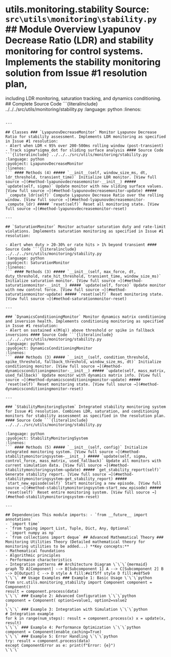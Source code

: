 # utils.monitoring.stability **Source:** `src\utils\monitoring\stability.py` ## Module Overview Lyapunov Decrease Ratio (LDR) and stability monitoring for control systems. Implements the stability monitoring solution from Issue #1 resolution plan,

including LDR monitoring, saturation tracking, and dynamics conditioning. ## Complete Source Code ```{literalinclude} ../../../src/utils/monitoring/stability.py
:language: python
:linenos:
```

---

## Classes ### `LyapunovDecreaseMonitor` Monitor Lyapunov Decrease Ratio for stability assessment. Implements LDR monitoring as specified in Issue #1 resolution:
- Alert when LDR < 95% over 200-500ms rolling window (post-transient)
- Track sigma*sigma_dot for sliding surface analysis #### Source Code ```{literalinclude} ../../../src/utils/monitoring/stability.py
:language: python
:pyobject: LyapunovDecreaseMonitor
:linenos:
``` #### Methods (4) ##### `__init__(self, window_size_ms, dt, ldr_threshold, transient_time)` Initialize LDR monitor. [View full source →](#method-lyapunovdecreasemonitor-__init__) ##### `update(self, sigma)` Update monitor with new sliding surface values. [View full source →](#method-lyapunovdecreasemonitor-update) ##### `_compute_ldr(self)` Compute Lyapunov Decrease Ratio over the rolling window. [View full source →](#method-lyapunovdecreasemonitor-_compute_ldr) ##### `reset(self)` Reset all monitoring state. [View full source →](#method-lyapunovdecreasemonitor-reset)

---

## `SaturationMonitor` Monitor actuator saturation duty and rate-limit violations. Implements saturation monitoring as specified in Issue #1 resolution:

- Alert when duty > 20-30% or rate hits > 1% beyond transient #### Source Code ```{literalinclude} ../../../src/utils/monitoring/stability.py
:language: python
:pyobject: SaturationMonitor
:linenos:
``` #### Methods (3) ##### `__init__(self, max_force, dt, duty_threshold, rate_hit_threshold, transient_time, window_size_ms)` Initialize saturation monitor. [View full source →](#method-saturationmonitor-__init__) ##### `update(self, force)` Update monitor with new control force. [View full source →](#method-saturationmonitor-update) ##### `reset(self)` Reset monitoring state. [View full source →](#method-saturationmonitor-reset)

---

### `DynamicsConditioningMonitor` Monitor dynamics matrix conditioning and inversion health. Implements conditioning monitoring as specified in Issue #1 resolution:
- Alert on sustained κ(M(q)) above threshold or spike in fallback inversions #### Source Code ```{literalinclude} ../../../src/utils/monitoring/stability.py
:language: python
:pyobject: DynamicsConditioningMonitor
:linenos:
``` #### Methods (3) ##### `__init__(self, condition_threshold, spike_threshold, fallback_threshold, window_size_ms, dt)` Initialize conditioning monitor. [View full source →](#method-dynamicsconditioningmonitor-__init__) ##### `update(self, mass_matrix, used_fallback)` Update monitor with dynamics matrix info. [View full source →](#method-dynamicsconditioningmonitor-update) ##### `reset(self)` Reset monitoring state. [View full source →](#method-dynamicsconditioningmonitor-reset)

---

### `StabilityMonitoringSystem` Integrated stability monitoring system for Issue #1 resolution. Combines LDR, saturation, and conditioning monitors for stability assessment as specified in the resolution plan. #### Source Code ```{literalinclude} ../../../src/utils/monitoring/stability.py

:language: python
:pyobject: StabilityMonitoringSystem
:linenos:
``` #### Methods (5) ##### `__init__(self, config)` Initialize integrated monitoring system. [View full source →](#method-stabilitymonitoringsystem-__init__) ##### `update(self, sigma, control_force, mass_matrix, used_fallback)` Update all monitors with current simulation data. [View full source →](#method-stabilitymonitoringsystem-update) ##### `get_stability_report(self)` Generate stability report. [View full source →](#method-stabilitymonitoringsystem-get_stability_report) ##### `start_new_episode(self)` Start monitoring a new episode. [View full source →](#method-stabilitymonitoringsystem-start_new_episode) ##### `reset(self)` Reset entire monitoring system. [View full source →](#method-stabilitymonitoringsystem-reset)

---

## Dependencies This module imports: - `from __future__ import annotations`
- `import time`
- `from typing import List, Tuple, Dict, Any, Optional`
- `import numpy as np`
- `from collections import deque` ## Advanced Mathematical Theory ### Monitoring Utilities Theory (Detailed mathematical theory for monitoring utilities to be added...) **Key concepts:**
- Mathematical foundations
- Algorithmic principles
- Performance characteristics
- Integration patterns ## Architecture Diagram \`\`\`{mermaid}
graph TD A[Component] --> B[Subcomponent 1] A --> C[Subcomponent 2] B --> D[Output] C --> D style A fill:#e1f5ff style D fill:#e8f5e9
\`\`\` ## Usage Examples ### Example 1: Basic Usage \`\`\`python
from src.utils.monitoring_stability import Component component = Component()
result = component.process(data)
\`\`\` ### Example 2: Advanced Configuration \`\`\`python
component = Component( option1=value1, option2=value2
)
\`\`\` ### Example 3: Integration with Simulation \`\`\`python
# Integration example
for k in range(num_steps): result = component.process(x) x = update(x, result)
\`\`\` ### Example 4: Performance Optimization \`\`\`python
component = Component(enable_caching=True)
\`\`\` ### Example 5: Error Handling \`\`\`python
try: result = component.process(data)
except ComponentError as e: print(f"Error: {e}")
\`\`\` 